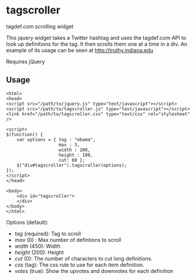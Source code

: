 tagscroller
=============

tagdef.com scrolling widget

This jquery widget takes a Twitter hashtag and uses the tagdef.com API to look up
definitions for the tag. It then scrolls them one at a time in a div. An example
of its usage can be seen at http://truthy.indiana.edu

Requires jQuery

Usage
------------
   
    <html>
    <head>
    <script src="/path/to/jquery.js" type="text/javascript"></script>
    <script src="/path/to/tagscroller.js" type="text/javascript"></script>
    <link href="/path/to/tagscroller.css" type="text/css" rel="stylesheet" />

    <script>
    $(function() {
        var options = { tag : "obama",
                        max : 3,
                        width : 200,
                        height : 100,
                        cut: 60 };
        $("div#tagscroller").tagscroller(options);
    });
    </script>
    </head>

    <body>
        <div id="tagscroller">
        </div>
    </body>
    </html>




Options (default):
 *    *tag* (required): Tag to scroll
 *    *max* (0) : Max number of defintions to scroll
 *    *width* (450): Width
 *    *height* (200): Height
 *    *cut* (0): The number of characters to cut long definitions.
 *    *css* (tag): The css rule to use for each item definition.
 *    *votes* (true): Show the upvotes and downvotes for each definition



